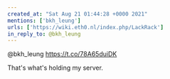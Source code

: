 ```yaml
---
created_at: "Sat Aug 21 01:44:28 +0000 2021"
mentions: ['bkh_leung']
urls: ['https://wiki.eth0.nl/index.php/LackRack']
in_reply_to: @bkh_leung
---
```


@bkh_leung https://t.co/78A65duiDK

That's what's holding my server.